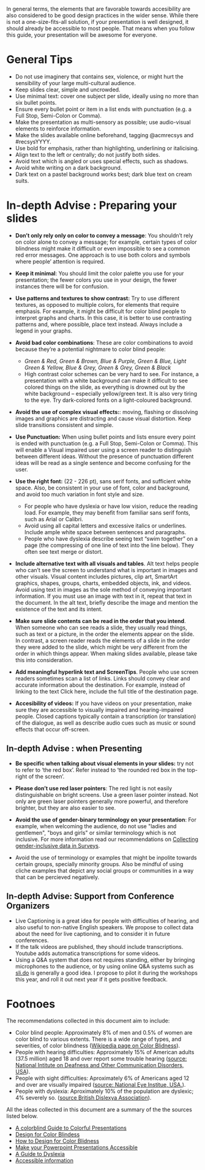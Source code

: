 In general terms, the elements that are favorable towards accesibility are also considered to be good design practices in the wider sense. While there is not a one-size-fits-all solution, if your presentation is well designed, it should already be accessible to most people. That means when you follow this guide, your presentation will be awesome for everyone.

# General Tips 

- Do not use imaginery that contains sex, violence, or might hurt the sensibility of your large multi-cultural audience. 
- Keep slides clear, simple and uncrowded.
- Use minimal text: cover one subject per slide, ideally using no more than six bullet points.
- Ensure every bullet point or item in a list ends with punctuation (e.g. a Full Stop, Semi-Colon or Comma).
- Make the presentation as multi-sensory as possible; use audio-visual elements to reinforce information.
- Make the slides available online beforehand, tagging @acmrecsys and #recsysYYYY.
- Use bold for emphasis, rather than highlighting, underlining or italicising. 
- Align text to the left or centrally; do not justify both sides.
- Avoid text which is angled or uses special effects, such as shadows.
- Avoid white writing on a dark background.
- Dark text on a pastel background works best; dark blue text on cream suits.
    
# In-depth Advise : Preparing your slides 
    
- **Don’t only rely only on color to convey a message**: You shouldn’t rely on color alone to convey a message; for example, certain types of color blindness might make it difficult or even impossible to see a common red error messages. One approach is to use both colors and symbols where people’ attention is required. 

- **Keep it minimal**: You should limit the color palette you use for your presentation; the fewer colors you use in your design, the fewer instances there will be for confusion.

- **Use patterns and textures to show contrast:** Try to use different textures, as opposed to multiple colors, for elements that require emphasis. For example, it might be difficult for color blind people to interpret graphs and charts. In this case, it is better to use contrasting patterns and, where possible, place text instead. Always include a legend in your graphs. 

- **Avoid bad color combinations**: These are color combinations to avoid because they’re a potential nightmare to color blind people: 
	- *Green & Red, Green & Brown, Blue & Purple, Green & Blue, Light Green & Yellow, Blue & Grey, Green & Grey, Green & Black*
	- High contrast color schemes can be very hard to see. For instance, a presentation with a white background can make it difficult to see colored things on the slide, as everything is drowned out by the white background – especially yellow/green text. It is also very tiring to the eye. Try dark-colored fonts on a light-coloured background.

- **Avoid the use of complex visual effects:**: moving, flashing or dissolving images and graphics are distracting and cause visual distortion. Keep slide transitions consistent and simple.

- **Use Punctuation:** When using bullet points and lists ensure every point is ended with punctuation (e.g. a Full Stop, Semi-Colon or Comma). This will enable a Visual impaired user using a screen reader to distinguish between different ideas. Without the presence of punctuation different ideas will be read as a single sentence and become confusing for the user.

- **Use the right font:** (22 - 226 pt), sans serif fonts, and sufficient white space. Also, be consistent in your use of font, color and background, and avoid too much variation in font style and size.
	- For people who have dyslexia or have low vision, reduce the reading load. For example, they may benefit from familiar sans serif fonts, such as Arial or Calibri. 
	- Avoid using all capital letters and excessive italics or underlines. Include ample white space between sentences and paragraphs.
	- People who have dyslexia describe seeing text “swim together” on a page (the compressing of one line of text into the line below). They often see text merge or distort. 


- **Include alternative text with all visuals and tables**. Alt text helps people who can’t see the screen to understand what is important in images and other visuals. Visual content includes pictures, clip art, SmartArt graphics, shapes, groups, charts, embedded objects, ink, and videos. Avoid using text in images as the sole method of conveying important information. If you must use an image with text in it, repeat that text in the document. In the alt text, briefly describe the image and mention the existence of the text and its intent.

- **Make sure slide contents can be read in the order that you intend**. When someone who can see reads a slide, they usually read things, such as text or a picture, in the order the elements appear on the slide. In contrast, a screen reader reads the elements of a slide in the order they were added to the slide, which might be very different from the order in which things appear. When making slides available, please take this into consideration.


- **Add meaningful hyperlink text and ScreenTips**. People who use screen readers sometimes scan a list of links. Links should convey clear and accurate information about the destination. For example, instead of linking to the text Click here, include the full title of the destination page.


- **Accesibility of videos:** If you have videos on your presentation, make sure they are accessible to visually impaired and hearing-impaired people. Closed captions typically contain a transcription (or translation) of the dialogue, as well as describe audio cues such as music or sound effects that occur off-screen.

## In-depth Advise : when Presenting 

- **Be specific when talking about visual elements in your slides:** try not to refer to ‘the red box’. Refer instead to ‘the rounded red box in the top-right of the screen’.

- **Please don’t use red laser pointers**:  The red light is not easily distinguishable on bright screens. Use a green laser pointer instead. Not only are green laser pointers generally more powerful, and therefore brighter, but they are also easier to see.

- **Avoid the use of gender-binary terminology on your presentation**: For example, when welcoming the audience, do not use "ladies and gentlemen", "boys and girls" or similar terminology which is not inclusive. For more information read our recommendations on [Collecting gender-inclusive data in Surveys](gender-in-surveys.md).

- Avoid the use of terminology or examples that might be inpolite towards certain groups, specially minority groups. Also  be mindful of using cliche examples that depict any social groups or communities in a way that can be percieved negatively.  


## In-depth Advise: Support from Conference Organizers 

- Live Captioning is a great idea for people with difficulties of hearing, and also useful to non-native English speakers. We propose to collect data about the need for live captioning, and to consider it in future conferences.
- If the talk videos are published, they should include transcriptions. Youtube adds automatica transcriptions for some videos. 
- Using a Q&A system that does not requires standing, either by bringing microphones to the audience, or by using online Q&A systems such as [sli.do](sli.do) is generally a good idea. I propose to pilot it during the workshops this year, and roll it out next year if it gets positive feedback. 


#  Footnoes 

The recommendations collected in this document aim to include:

- Color blind people: Approximately 8% of men and 0.5% of women are color blind to various extents. There is a wide range of types, and severities, of color blindness ([Wikipedia page on Color Blidness](https://en.wikipedia.org/wiki/Color_blindness)).
- People with hearing difficulties:  Approximately 15% of American adults (37.5 million) aged 18 and over report some trouble hearing ([source: National Intitute on Deafness and Other Communication Disorders, USA](https://www.nidcd.nih.gov/health/statistics/quick-statistics-hearing)).
- People with sight difficulties: Aproximately 6% of Americans aged 12 and over are visually impaired ([source: National Eye Institue, USA.](https://www.nei.nih.gov/CanWeSee/)).
- People with dyslexia: Aproximately 10% of the population are dyslexic; 4% severely so. ([source British Dislexya Association](https://www.bdadyslexia.org.uk/about)).


All the ideas collected in this document are a summary of the the sources listed below. 

- [A colorblind Guide to Colorful Presentations](http://www.blopig.com/blog/2013/10/a-colourblind-guide-to-colourful-presentations/)
- [Design for Color Blindess](http://jfly.iam.u-tokyo.ac.jp/color/)
- [How to Design for Color Blidness](https://medium.theuxblog.com/how-to-design-for-color-blindness-a6f083b08e12)
- [Make your Powerpoint Presentations Accessible](https://support.office.com/en-ie/article/make-your-powerpoint-presentations-accessible-6f7772b2-2f33-4bd2-8ca7-dae3b2b3ef25)
- [A Guide to Dyslexia](https://www.yorksj.ac.uk/media/content-assets/student-services/documents/A-Guide-to-Dyslexia-(PowerPoint)-A5.pdf)
- [Accessible information](https://www.tcd.ie/CAPSL/TIC/accessible-info/powerpoint/index.php)



